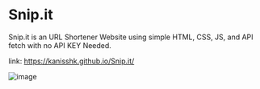 # Snip.it

Snip.it is an URL Shortener Website using simple HTML, CSS, JS, and API fetch with no API KEY Needed. 

link:  https://kanisshk.github.io/Snip.it/

![image](https://github.com/Kanisshk/Snip.it/assets/97302412/024ba8ac-4d37-460c-beed-a08e2f11870b)

